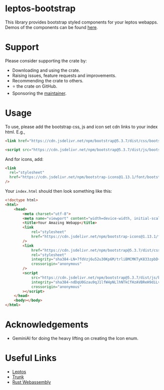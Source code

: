 # leptos-bootstrap

This library provides bootstrap styled components for your leptos webapps. Demos of the components can be found [here](https://jamesgopsill.github.io/leptos-bootstrap/).

# Support

Please consider supporting the crate by:

- Downloading and using the crate.
- Raising issues, feature requests and improvements.
- Recommending the crate to others.
- ⭐ the crate on GitHub.
- Sponsoring the [maintainer](https://github.com/sponsors/jamesgopsill).

# Usage

To use, please add the bootstrap css, js and icon set cdn links to your index html. E.g.,

```html
<link href="https://cdn.jsdelivr.net/npm/bootstrap@5.3.7/dist/css/bootstrap.min.css" rel="stylesheet" integrity="sha384-LN+7fdVzj6u52u30Kp6M/trliBMCMKTyK833zpbD+pXdCLuTusPj697FH4R/5mcr" crossorigin="anonymous">
```

```html
<script src="https://cdn.jsdelivr.net/npm/bootstrap@5.3.7/dist/js/bootstrap.bundle.min.js" integrity="sha384-ndDqU0Gzau9qJ1lfW4pNLlhNTkCfHzAVBReH9diLvGRem5+R9g2FzA8ZGN954O5Q" crossorigin="anonymous"></script>
```

And for icons, add:

```html
<link
  rel="stylesheet"
  href="https://cdn.jsdelivr.net/npm/bootstrap-icons@1.13.1/font/bootstrap-icons.min.css"
/>
```


Your `index.html` should then look something like this:

```html
<!doctype html>
<html>
    <head>
        <meta charset="utf-8">
        <meta name="viewport" content="width=device-width, initial-scale=1">
        <title>Your Amazing Webapp</title>
        <link
            rel="stylesheet"
            href="https://cdn.jsdelivr.net/npm/bootstrap-icons@1.13.1/font/bootstrap-icons.min.css"
        />
        <link
            href="https://cdn.jsdelivr.net/npm/bootstrap@5.3.7/dist/css/bootstrap.min.css"
            rel="stylesheet"
            integrity="sha384-LN+7fdVzj6u52u30Kp6M/trliBMCMKTyK833zpbD+pXdCLuTusPj697FH4R/5mcr"
            crossorigin="anonymous"
        />
        <script
            src="https://cdn.jsdelivr.net/npm/bootstrap@5.3.7/dist/js/bootstrap.bundle.min.js"
            integrity="sha384-ndDqU0Gzau9qJ1lfW4pNLlhNTkCfHzAVBReH9diLvGRem5+R9g2FzA8ZGN954O5Q"
            crossorigin="anonymous"
        ></script>
    </head>
    <body></body>
</html>
```

# Acknowledgements

- GeminiAI for doing the heavy lifting on creating the Icon enum.

# Useful Links

- [Leptos](https://www.leptos.dev/)
- [Trunk](https://trunkrs.dev/)
- [Rust Webassembly](https://www.rust-lang.org/what/wasm)
